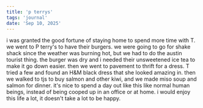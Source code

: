```yaml
---
title: 'p terrys'
tags: 'journal'
date: 'Sep 10, 2025'
---
```


i was granted the good fortune of staying home to spend more time with T. we went to P terry's to have their burgers. we were going to go for shake shack since the weather was burning hot, but we had to do the austin tourist thing. the burger was dry and i needed their unsweetened ice tea to make it go down easier. then we went to pavement to thrift for a dress. T tried a few and found an H&M black dress that she looked amazing in. then we walked to tjs to buy salmon and other kiwi, and we made miso soup and salmon for dinner. it's nice to spend a day out like this like normal human beings, instead of being cooped up in an office or at home. i would enjoy this life a lot, it doesn't take a lot to be happy.